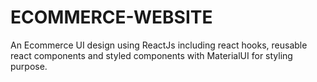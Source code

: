 # ECOMMERCE-WEBSITE
An Ecommerce UI design using ReactJs including react hooks, reusable react components and styled components with MaterialUI for styling purpose.

